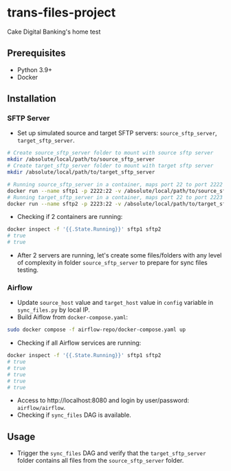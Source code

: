 # trans-files-project

Cake Digital Banking's home test

## Prerequisites
- Python 3.9+
- Docker

## Installation
### SFTP Server
- Set up simulated source and target SFTP servers: `source_sftp_server`, `target_sftp_server`.
```bash
# Create source_sftp_server folder to mount with source sftp server 
mkdir /absolute/local/path/to/source_sftp_server
# Create target_sftp_server folder to mount with target sftp server
mkdir /absolute/local/path/to/target_sftp_server

# Running source_sftp_server in a container, maps port 22 to port 2222 in local with user/password: sftp1/123456
docker run --name sftp1 -p 2222:22 -v /absolute/local/path/to/source_sftp_server:/home/sftp1 -d atmoz/sftp sftp1:123456:::
# Running target_sftp_server in a container, maps port 22 to port 2223 in local with user/password: sftp2/123456
docker run --name sftp2 -p 2223:22 -v /absolute/local/path/to/target_sftp_server:/home/sftp2 -d atmoz/sftp sftp2:123456:::
```
- Checking if 2 containers are running:
```bash
docker inspect -f '{{.State.Running}}' sftp1 sftp2
# true
# true
```
- After 2 servers are running, let's create some files/folders with any level of complexity in folder `source_sftp_server` to prepare for sync files testing.

### Airflow
- Update `source_host` value and `target_host` value in `config` variable in `sync_files.py` by local IP.
- Build Aiflow from `docker-compose.yaml`:
```bash
sudo docker compose -f airflow-repo/docker-compose.yaml up
```
- Checking if all Airflow services are running:
```bash
docker inspect -f '{{.State.Running}}' sftp1 sftp2
# true
# true
# true
# true
# true
```
- Access to http://localhost:8080 and login by user/password: `airflow/airflow`.
- Checking if `sync_files` DAG is available.

## Usage
- Trigger the `sync_files` DAG and verify that the `target_sftp_server` folder contains all files from the `source_sftp_server` folder.